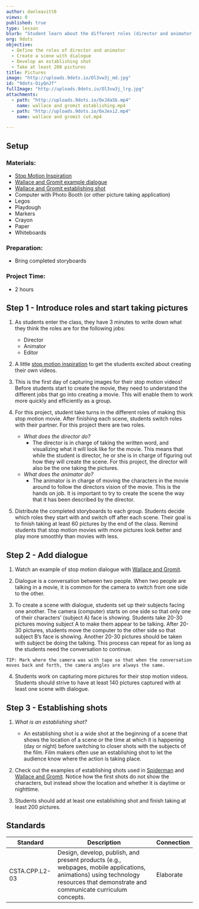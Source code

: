 ```yaml
---
author: danleavitt0
views: 0
published: true
type: lesson
blurb: "Student learn about the different roles (director and animator) for members of their team, how to create a scene with dialogue, and how to create an establishing shot. Students demonstrate learning by capturing at least 200 pictures that include establishing shots and dialogue."
org: 9dots
objective: 
  - Define the roles of director and animator
  - Create a scene with dialogue
  - Develop an establishing shot
  - Take at least 200 pictures
title: Pictures
image: "http://uploads.9dots.io/Ol3vw3j_md.jpg"
id: "9dots-OiyQnJf"
fullImage: "http://uploads.9dots.io/Ol3vw3j_lrg.jpg"
attachments: 
  - path: "http://uploads.9dots.io/OxJdaSb.mp4"
    name: wallace and gromit establishing.mp4
  - path: "http://uploads.9dots.io/OxJexi2.mp4"
    name: wallace and gromit cut.mp4

---
```


## Setup

### Materials:

- [Stop Motion Inspiration](https://www.youtube.com/watch?v=HvkF0oChnSA)
- [Wallace and Gromit example dialogue](http://uploads.9dots.io/OxJexi2.mp4)
- [Wallace and Gromit establishing shot](http://uploads.9dots.io/OxJdaSb.mp4)
- Computer with Photo Booth (or other picture taking application)
- Legos
- Playdough
- Markers
- Crayon
- Paper
- Whiteboards

### Preparation:

- Bring completed storyboards

### Project Time:

- 2 hours

## Step 1 - Introduce roles and start taking pictures

1. As students enter the class, they have 3 minutes to write down what they think the roles are for the following jobs:
	- Director
	- Animator
	- Editor

2. A little [stop motion inspiration](https://www.youtube.com/watch?v=HvkF0oChnSA) to get the students excited about creating their own videos.

3. This is the first day of capturing images for their stop motion videos! Before students start to create the movie, they need to understand the different jobs that go into creating a movie. This will enable them to work more quickly and efficiently as a group.

4. For this project, student take turns in the different roles of making this stop motion movie. After finishing each scene, students switch roles with their partner. For this project there are two roles.
	- _What does the director do?_
		- The director is in charge of taking the written word, and visualizing what it will look like for the movie. This means that while the student is director, he or she is in charge of figuring out how they will create the scene. For this project, the director will also be the one taking the pictures.
	- _What does the animator do?_
		- The animator is in charge of moving the characters in the movie around to follow the directors vision of the movie. This is the hands on job. It is important to try to create the scene the way that it has been described by the director.

5. Distribute the completed storyboards to each group. Students decide which roles they start with and switch off after each scene. Their goal is to finish taking at least 60 pictures by the end of the class. Remind students that stop motion movies with more pictures look better and play more smoothly than movies with less.

## Step 2 - Add dialogue

1. Watch an example of stop motion dialogue with [Wallace and Gromit](http://uploads.9dots.io/OxJexi2.mp4). 

2. Dialogue is a conversation between two people. When two people are talking in a movie, it is common for the camera to switch from one side to the other. 

3. To create a scene with dialogue, students set up their subjects facing one another. The camera (computer) starts on one side so that only one of their characters’ (subject A) face is showing. Students take 20-30 pictures moving subject A to make them appear to be talking. After 20-30 pictures, students move the computer to the other side so that subject B’s face is showing. Another 20-30 pictures should be taken with subject be doing the talking. This process can repeat for as long as the students need the conversation to continue.
```
TIP: Mark where the camera was with tape so that when the conversation moves back and forth, the camera angles are always the same.
```

4. Students work on capturing more pictures for their stop motion videos. Students should strive to have at least 140 pictures captured with at least one scene with dialogue.

## Step 3 - Establishing shots

1. _What is an establishing shot?_
	- An establishing shot is a wide shot at the beginning of a scene that shows the location of a scene or the time at which it is happening (day or night) before switching to closer shots with the subjects of the film. Film makers often use an establishing shot to let the audience know where the action is taking place.

2. Check out the examples of establishing shots used in [Spiderman](https://www.youtube.com/watch?v=rmF-PBPLlcA) and [Wallace and Gromit](http://uploads.9dots.io/OxJdaSb.mp4). Notice how the first shots do not show the characters, but instead show the location and whether it is daytime or nighttime.

3. Students should add at least one establishing shot and finish taking at least 200 pictures.

## Standards

Standard | Description | Connection
--- | --- | ---
CSTA.CPP.L2-03 | Design, develop, publish, and present products (e.g., webpages, mobile applications, animations) using technology resources that demonstrate and communicate curriculum concepts. | Elaborate

